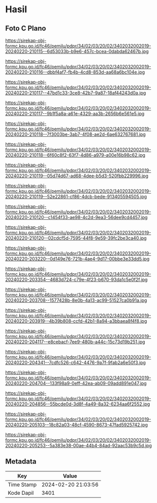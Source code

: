 # Hasil

## Foto C Plano

https://sirekap-obj-formc.kpu.go.id/fc46/pemilu/pdpr/34/02/03/20/02/3402032002019-20240220-210115--6d53033b-b9e6-457c-bcea-0dabda62467b.jpg

https://sirekap-obj-formc.kpu.go.id/fc46/pemilu/pdpr/34/02/03/20/02/3402032002019-20240220-210116--dbbf4af7-fb4b-4cd8-853d-aa68a6bc104e.jpg

https://sirekap-obj-formc.kpu.go.id/fc46/pemilu/pdpr/34/02/03/20/02/3402032002019-20240220-210117--47bd1c33-3ce8-42b7-9a87-18af44243d0a.jpg

https://sirekap-obj-formc.kpu.go.id/fc46/pemilu/pdpr/34/02/03/20/02/3402032002019-20240220-210117--9b1f5a8a-a61e-4329-aa3b-2656b6e561e5.jpg

https://sirekap-obj-formc.kpu.go.id/fc46/pemilu/pdpr/34/02/03/20/02/3402032002019-20240220-210118--7f3003be-3ab7-4f08-ae2d-6ae632767681.jpg

https://sirekap-obj-formc.kpu.go.id/fc46/pemilu/pdpr/34/02/03/20/02/3402032002019-20240220-210118--6f60c8f2-63f7-4d86-a979-a00e16b98c62.jpg

https://sirekap-obj-formc.kpu.go.id/fc46/pemilu/pdpr/34/02/03/20/02/3402032002019-20240220-210119--05d74d67-ad68-4dee-b5d3-520fbb229996.jpg

https://sirekap-obj-formc.kpu.go.id/fc46/pemilu/pdpr/34/02/03/20/02/3402032002019-20240220-210119--52e22861-cf86-4dcb-bede-913405594505.jpg

https://sirekap-obj-formc.kpu.go.id/fc46/pemilu/pdpr/34/02/03/20/02/3402032002019-20240220-210120--c1454f33-ae98-4c2d-9ea3-56dee9cd4457.jpg

https://sirekap-obj-formc.kpu.go.id/fc46/pemilu/pdpr/34/02/03/20/02/3402032002019-20240220-210120--02cdcf5d-7595-44f8-9e59-39fc2be3ca40.jpg

https://sirekap-obj-formc.kpu.go.id/fc46/pemilu/pdpr/34/02/03/20/02/3402032002019-20240220-203220--0d149e76-721b-4ae4-9d17-00bbe3e33dd5.jpg

https://sirekap-obj-formc.kpu.go.id/fc46/pemilu/pdpr/34/02/03/20/02/3402032002019-20240220-203354--4683d724-c79e-4f23-b670-93da1c5e0f2f.jpg

https://sirekap-obj-formc.kpu.go.id/fc46/pemilu/pdpr/34/02/03/20/02/3402032002019-20240220-203708--1577428b-8e0b-4a13-ac99-51527ca0b91a.jpg

https://sirekap-obj-formc.kpu.go.id/fc46/pemilu/pdpr/34/02/03/20/02/3402032002019-20240220-203919--4b39b808-ccfd-42b1-8a94-a3bbaea8f4f8.jpg

https://sirekap-obj-formc.kpu.go.id/fc46/pemilu/pdpr/34/02/03/20/02/3402032002019-20240220-204117--e8cebacf-7ee9-480b-a44c-15c73d19b251.jpg

https://sirekap-obj-formc.kpu.go.id/fc46/pemilu/pdpr/34/02/03/20/02/3402032002019-20240220-204341--7cdfc526-c642-4476-9a7f-9fab2a6e50f3.jpg

https://sirekap-obj-formc.kpu.go.id/fc46/pemilu/pdpr/34/02/03/20/02/3402032002019-20240220-204704--133f98a9-0eff-42ea-ab09-09add891e047.jpg

https://sirekap-obj-formc.kpu.go.id/fc46/pemilu/pdpr/34/02/03/20/02/3402032002019-20240220-204856--55bcde0d-3d8f-4a49-8a32-6234aa6f2552.jpg

https://sirekap-obj-formc.kpu.go.id/fc46/pemilu/pdpr/34/02/03/20/02/3402032002019-20240220-205103--18c82a03-48cf-4590-8673-47fad5925742.jpg

https://sirekap-obj-formc.kpu.go.id/fc46/pemilu/pdpr/34/02/03/20/02/3402032002019-20240220-205253--5a383e38-00ae-44b4-84ad-92aac53b9c5d.jpg


## Metadata

| Key        | Value               |
| ---------- | ------------------- |
| Time Stamp | 2024-02-20 21:03:56 |
| Kode Dapil | 3401                |



